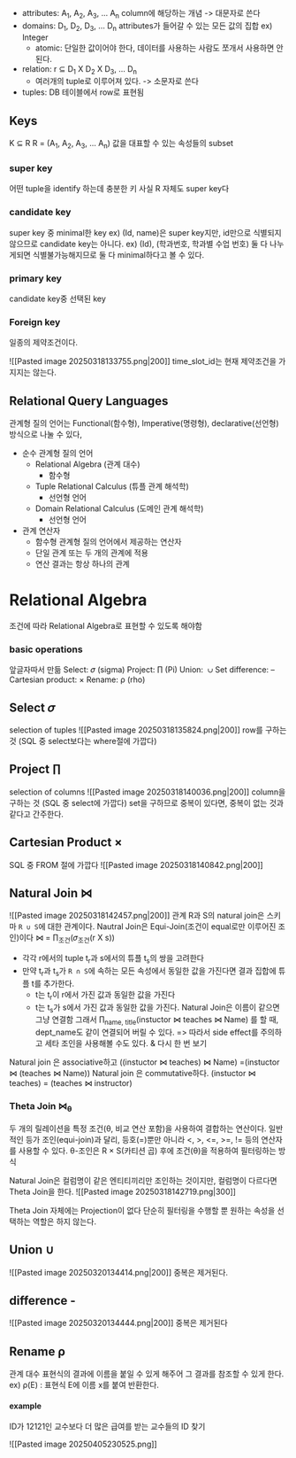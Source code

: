 - attributes: A<sub>1</sub>, A<sub>2</sub>, A<sub>3</sub>, ... A<sub>n</sub> column에 해당하는 개념 -> 대문자로 쓴다
- domains: D<sub>1</sub>, D<sub>2</sub>, D<sub>3</sub>, ... D<sub>n</sub> attributes가 들어갈 수 있는 모든 값의 집합 ex) Integer
	- atomic: 단일한 값이어야 한다, 데이터를 사용하는 사람도 쪼개서 사용하면 안된다.
- relation: r ⊆ D<sub>1</sub> X D<sub>2</sub> X D<sub>3</sub>, ... D<sub>n</sub> 
	- 여러개의 tuple로 이루어져 있다. ->  소문자로 쓴다
- tuples: DB 테이블에서 row로 표현됨
## Keys
K ⊆ R
R = (A<sub>1</sub>, A<sub>2</sub>, A<sub>3</sub>, ... A<sub>n</sub>)
값을 대표할 수 있는 속성들의 subset
### super key
어떤 tuple을 identify 하는데 충분한 키
사실 R 자체도 super key다
### candidate key
super key 중 minimal한 key
ex) (Id, name)은 super key지만, id만으로 식별되지 않으므로 candidate key는 아니다.
ex) (Id), (학과번호, 학과별 수업 번호) 둘 다 나누게되면 식별불가능해지므로 둘 다 minimal하다고 볼 수 있다.
### primary key
candidate key중 선택된 key
### Foreign key
일종의 제약조건이다.

![[Pasted image 20250318133755.png|200]]
time_slot_id는 현재 제약조건을 가지지는 않는다.
## Relational Query Languages
관계형 질의 언어는 Functional(함수형), Imperative(명령형), declarative(선언형) 방식으로 나눌 수 있다,
- 순수 관계형 질의 언어
	- Relational Algebra (관계 대수)
		- 함수형
	- Tuple Relational Calculus (튜플 관계 해석학)
		- 선언형 언어
	- Domain Relational Calculus (도메인 관계 해석학)
		- 선언형 언어
- 관계 연산자
	- 함수형 관계형 질의 언어에서 제공하는 연산자
	- 단일 관계 또는 두 개의 관계에 적용
	- 연산 결과는 항상 하나의 관계
# Relational Algebra
조건에 따라 Relational Algebra로 표현할 수 있도록 해야함
### basic operations
앞글자따서 만듦
Select: 𝜎 (sigma)
Project: ∏ (Pi)
Union:  ∪
Set difference: –
Cartesian product: ×
Rename: ρ (rho)
## Select 𝜎
selection of tuples
![[Pasted image 20250318135824.png|200]]
row를 구하는 것 (SQL 중 select보다는 where절에 가깝다)
## Project ∏
selection of columns
![[Pasted image 20250318140036.png|200]]
column을 구하는 것 (SQL 중 select에 가깝다)
set을 구하므로 중복이 있다면, 중복이 없는 것과 같다고 간주한다.
## Cartesian Product ×
SQL 중 FROM 절에 가깝다
![[Pasted image 20250318140842.png|200]]
## Natural Join ⋈
![[Pasted image 20250318142457.png|200]]
관계 R과 S의 natural join은 스키마 `R ∪ S`에 대한 관계이다.
Nautral Join은 Equi-Join(조건이 equal로만 이루어진 조인)이다
⋈ = ∏<sub>조건</sub>(𝜎<sub>조건</sub>(r X s))
- 각각 r에서의 tuple t<sub>r</sub>과 s에서의 튜플 t<sub>s</sub>의 쌍을 고려한다
- 만약 t<sub>r</sub>과 t<sub>s</sub>가 `R ∩ S`에 속하는 모든 속성에서 동일한 값을 가진다면 결과 집합에 튜플 t를 추가한다.
	- t는 t<sub>r</sub>이 r에서 가진 값과 동일한 값을 가진다
	- t는 t<sub>s</sub>가 s에서 가진 값과 동일한 값을 가진다.
Natural Join은 이름이 같으면 그냥 연결함
그래서 ∏<sub>name, title</sub>(instuctor ⋈ teaches ⋈ Name)
를 할 때, dept_name도 같이 연결되어 버릴 수 있다.
=> 따라서 side effect를 주의하고 세타 조인을 사용해볼 수도 있다.
& 다시 한 번 보기

Natural join 은 associative하고
((instuctor ⋈ teaches) ⋈ Name) =(instuctor ⋈ (teaches ⋈ Name))
Natural join 은 commutative하다.
(instuctor ⋈ teaches) = (teaches ⋈ instructor)
### Theta Join ⋈<sub>θ</sub>
두 개의 릴레이션을 특정 조건(θ, 비교 연산 포함)을 사용하여 결합하는 연산이다. 
일반적인 등가 조인(equi-join)과 달리, 등호(=)뿐만 아니라 <, >, <=, >=, != 등의 연산자를 사용할 수 있다.
θ-조인은 R × S(카티션 곱) 후에 조건(θ)을 적용하여 필터링하는 방식

Natural Join은 컬럼명이 같은 엔티티끼리만 조인하는 것이지만, 컬럼명이 다르다면 Theta Join을 한다.
![[Pasted image 20250318142719.png|300]]

Theta Join 자체에는 Projection이 없다
단순히 필터링을 수행할 뿐 원하는 속성을 선택하는 역할은 하지 않는다.
## Union ∪
![[Pasted image 20250320134414.png|200]]
중복은 제거된다.
## difference -
![[Pasted image 20250320134444.png|200]]
중복은 제거된다
## Rename ρ
관계 대수 표현식의 결과에 이름을 붙일 수 있게 해주어 그 결과를 참조할 수 있게 한다.
ex) ρ(E) : 표현식 E에 이름 x를 붙여 반환한다.
#### example
ID가 12121인 교수보다 더 많은 급여를 받는 교수들의 ID 찾기

![[Pasted image 20250405230525.png]]